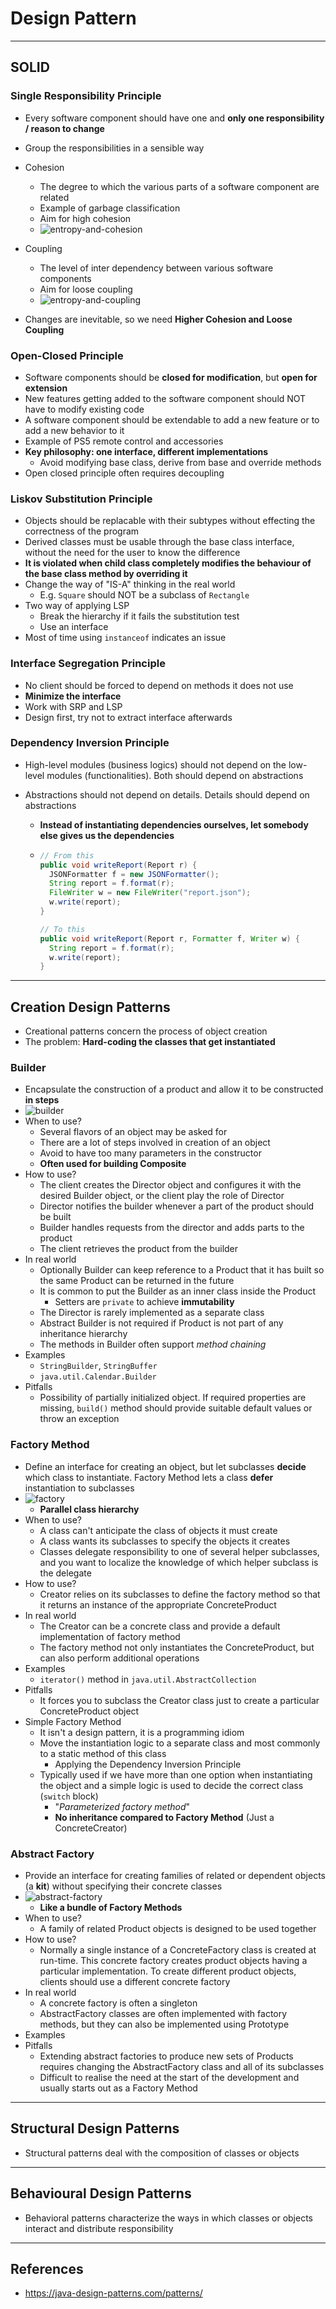 # Design Pattern

***

## SOLID

### Single Responsibility Principle

* Every software component should have one and **only one responsibility / reason to change**
* Group the responsibilities in a sensible way
* Cohesion
  * The degree to which the various parts of a software component are related
  * Example of garbage classification
  * Aim for high cohesion
  * ![entropy-and-cohesion](imgs/entropy-and-cohesion.svg)
* Coupling
  * The level of inter dependency between various software components
  * Aim for loose coupling
  * ![entropy-and-coupling](imgs/entropy-and-coupling.svg)

* Changes are inevitable, so we need **Higher Cohesion and Loose Coupling**


### Open-Closed Principle

* Software components should be **closed for modification**, but **open for extension**
* New features getting added to the software component should NOT have to modify existing code
* A software component should be extendable to add a new feature or to add a new behavior to it
* Example of PS5 remote control and accessories
* **Key philosophy: one interface, different implementations**
  * Avoid modifying base class, derive from base and override methods
* Open closed principle often requires decoupling

### Liskov Substitution Principle

* Objects should be replacable with their subtypes without effecting the correctness of the program
* Derived classes must be usable through the base class interface, without the need for the user to know the difference
* **It is violated when child class completely modifies the behaviour of the base class method by overriding it**
* Change the way of "IS-A" thinking in the real world
  * E.g. `Square` should NOT be a subclass of `Rectangle`
* Two way of applying LSP
  * Break the hierarchy if it fails the substitution test
  * Use an interface
* Most of time using `instanceof` indicates an issue

### Interface Segregation Principle

* No client should be forced to depend on methods it does not use
* **Minimize the interface**
* Work with SRP and LSP
* Design first, try not to extract interface afterwards

### Dependency Inversion Principle

* High-level modules (business logics) should not depend on the low-level modules (functionalities). Both should depend on abstractions

* Abstractions should not depend on details. Details should depend on abstractions

  * **Instead of instantiating dependencies ourselves, let somebody else gives us the dependencies**

  * ```java
    // From this
    public void writeReport(Report r) {
      JSONFormatter f = new JSONFormatter();
      String report = f.format(r);
      FileWriter w = new FileWriter("report.json");
      w.write(report);
    }
    
    // To this
    public void writeReport(Report r, Formatter f, Writer w) {
      String report = f.format(r);
      w.write(report);
    }
    ```

***

## Creation Design Patterns

* Creational patterns concern the process of object creation
* The problem: **Hard-coding the classes that get instantiated**

### Builder

* Encapsulate the construction of a product and allow it to be constructed **in steps**
* ![builder](imgs/builder.png)
* When to use?
  * Several flavors of an object may be asked for
  * There are a lot of steps involved in creation of an object
  * Avoid to have too many parameters in the constructor
  * **Often used for building Composite**
* How to use?
  * The client creates the Director object and configures it with the desired Builder object, or the client play the role of Director
  * Director notifies the builder whenever a part of the product should be built
  * Builder handles requests from the director and adds parts to the product
  * The client retrieves the product from the builder
* In real world
  * Optionally Builder can keep reference to a Product that it has built so the same Product can be returned in the future
  * It is common to put the Builder as an inner class inside the Product
    * Setters are `private` to achieve **immutability**
  * The Director is rarely implemented as a separate class
  * Abstract Builder is not required if Product is not part of any inheritance hierarchy
  * The methods in Builder often support *method chaining*
* Examples
  * `StringBuilder`, `StringBuffer`
  * `java.util.Calendar.Builder`
* Pitfalls
  * Possibility of partially initialized object. If required properties are missing, `build()` method should provide suitable default values or throw an exception

### Factory Method

* Define an interface for creating an object, but let subclasses **decide** which class to instantiate. Factory Method lets a class **defer** instantiation to subclasses
* ![factory](imgs/factory.png)
  * **Parallel class hierarchy**
* When to use?
  * A class can't anticipate the class of objects it must create
  * A class wants its subclasses to specify the objects it creates
  * Classes delegate responsibility to one of several helper subclasses, and you want to localize the knowledge of which helper subclass is the delegate
* How to use?
  * Creator relies on its subclasses to define the factory method so that it returns an instance of the appropriate ConcreteProduct
* In real world
  * The Creator can be a concrete class and provide a default implementation of factory method
  * The factory method not only instantiates the ConcreteProduct, but can also perform additional operations
* Examples
  * `iterator()` method in `java.util.AbstractCollection`
* Pitfalls
  * It forces you to subclass the Creator class just to create a particular ConcreteProduct object
* Simple Factory Method
  * It isn't a design pattern, it is a programming idiom
  * Move the instantiation logic to a separate class and most commonly to a static method of this class
    * Applying the Dependency Inversion Principle
  * Typically used if we have more than one option when instantiating the object and a simple logic is used to decide the correct class (`switch` block)
    * "*Parameterized factory method*"
    * **No inheritance compared to Factory Method** (Just a ConcreteCreator)

### Abstract Factory

* Provide an interface for creating families of related or dependent objects (a **kit**) without specifying their concrete classes
* ![abstract-factory](imgs/abstract-factory.png)
  * **Like a bundle of Factory Methods**
* When to use?
  * A family of related Product objects is designed to be used together
* How to use?
  * Normally a single instance of a ConcreteFactory class is created at run-time. This concrete factory creates product objects having a particular implementation. To create different product objects, clients should use a different concrete factory
* In real world
  * A concrete factory is often a singleton
  * AbstractFactory classes are often implemented with factory methods, but they can also be implemented using Prototype
* Examples
* Pitfalls
  * Extending abstract factories to produce new sets of Products requires changing the AbstractFactory class and all of its subclasses
  * Difficult to realise the need at the start of the development and usually starts out as a Factory Method

***

## Structural Design Patterns

* Structural patterns deal with the composition of classes or objects

***

## Behavioural Design Patterns

* Behavioral patterns characterize the ways in which classes or objects interact and distribute responsibility

***

## References

* https://java-design-patterns.com/patterns/